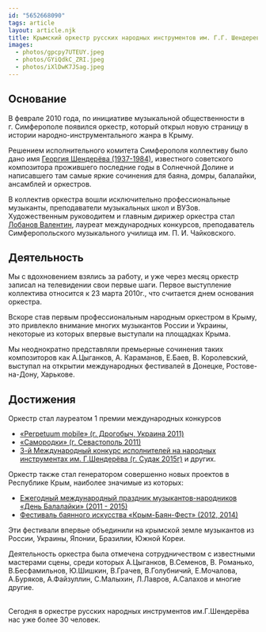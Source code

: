 ```yaml
---
id: "5652668090"
tags: article
layout: article.njk
title: Крымский оркестр русских народных инструментов им. Г.Г. Шендерева
images:
  - photos/gpcpy7UTEUY.jpeg
  - photos/GYiQdkC_ZRI.jpeg
  - photos/iXlDwK7JSag.jpeg
---
```

## Основание

В феврале 2010 года, по инициативе музыкальной общественности в г. Симферополе появился оркестр, который открыл новую страницу в истории народно-инструментального жанра в Крыму.

Решением исполнительного комитета Симферополя коллективу было дано имя [](/_site/content/history/inhonor)[Георгия Шендерёва (1937-1984)](/_site/content/history/inhonor/), известного советского композитора прожившего последние годы в Солнечной Долине и написавшего там самые яркие сочинения для баяна, домры, балалайки, ансамблей и оркестров.

В коллектив оркестра вошли исключительно профессиональные музыканты, преподаватели музыкальных школ и ВУЗов. Художественным руководитем и главным дирижер оркестра стал [](https://vk.com/lobanovtavrida)[Лобанов Валентин](https://vk.com/lobanovtavrida), лауреат международных конкурсов, преподаватель Симферопольского музыкального училища им. П. И. Чайковского.

## Деятельность

Мы с вдохновением взялись за работу, и уже через месяц оркестр записал на телевидении свои первые шаги. Первое выступление коллектива относится к 23 марта 2010г., что считается днем основания оркестра.

Вскоре став первым профессиональным народным оркестром в Крыму, это привлекло внимание многих музыкантов России и Украины, некоторые из которых впервые выступали на площадках Крыма.

Мы неоднократно представляли премьерные сочинения таких композиторов как А.Цыганков, А. Караманов, Е.Баев, В. Королевский, выступал на открытии международных фестивалей в Донецке, Ростове-на-Дону, Харькове.

## Достижения

Оркестр стал лауреатом 1 премии международных конкурсов
* [](https://www.youtube.com/watch?v=TCUw6is7aFw)[«Perpetuum mobile» (г. Дрогобыч, Украина 2011)](https://www.youtube.com/watch?v=TCUw6is7aFw)
* [](https://www.youtube.com/watch?v=TCUw6is7aFw)[«Самородки» (г. Севастополь 2011)](https://www.youtube.com/watch?v=TCUw6is7aFw)
* [](https://www.youtube.com/watch?v=x9CPRd-CVoI)[3-й Международный конкурс исполнителей на народных инструментах им. Г.Шендерёва (г. Судак 2015г)](https://www.youtube.com/watch?v=x9CPRd-CVoI) и других.

Оркестр также стал генератором совершенно новых проектов в Республике Крым, наиболее значимые из которых:
* [](https://vk.com/album-18069765_218121402)[Ежегодный международный праздник музыкантов-народников «День Балалайки» (2011 - 2015)](https://vk.com/album-18069765_218121402)
* [](https://vk.com/album-18069765_249698564)[Фестиваль баянного искусства «Крым-Баян-Фест» (2012, 2014)](https://vk.com/album-18069765_249698564)


Эти фестивали впервые объединили на крымской земле музыкантов из России, Украины, Японии, Бразилии, Южной Кореи.

Деятельность оркестра была отмечена сотрудничеством с известными мастерами сцены, среди которых А.Цыганков, В.Семенов, В. Романько, В.Бесфамильнов, Ю.Шишкин, В.Грачев, В.Голубничий, Е.Мочалова, А.Буряков, А.Файзуллин, С.Малыхин, Л.Лавров, А.Салахов и многие другие.

\
Сегодня в оркестре русских народных инструментов им.Г.Шендерёва нас уже более 30 человек.